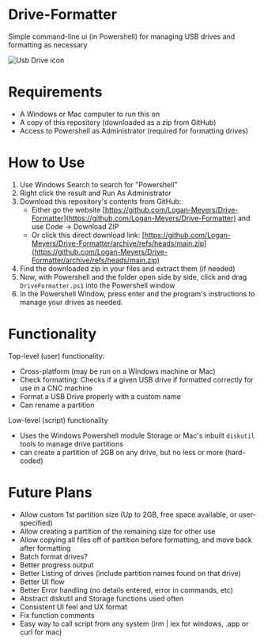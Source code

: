 # Drive-Formatter

Simple command-line ui (in Powershell) for managing USB drives and formatting as necessary

![Usb Drive icon](USB_Icon.ico)

# Requirements

- A Windows or Mac computer to run this on
- A copy of this repository (downloaded as a zip from GitHub)
- Access to Powershell as Administrator (required for formatting drives)

# How to Use

1. Use Windows Search to search for "Powershell"
2. Right click the result and Run As Administrator
3. Download this repository's contents from GitHub:
    - Either go the website [https://github.com/Logan-Meyers/Drive-Formatter](https://github.com/Logan-Meyers/Drive-Formatter) and use Code -> Download ZIP
    - Or click this direct download link: [https://github.com/Logan-Meyers/Drive-Formatter/archive/refs/heads/main.zip](https://github.com/Logan-Meyers/Drive-Formatter/archive/refs/heads/main.zip)
4. Find the downloaded zip in your files and extract them (if needed)
5. Now, with Powershell and the folder open side by side, click and drag `DriveFormatter.ps1` into the Powershell window
6. In the Powershell Window, press enter and the program's instructions to manage your drives as needed.

# Functionality

Top-level (user) functionality:
- Cross-platform (may be run on a Windows machine or Mac)
- Check formatting: Checks if a given USB drive if formatted correctly for use in a CNC machine
- Format a USB Drive properly with a custom name
- Can rename a partition

Low-level (script) functionality
- Uses the Windows Powershell module Storage or Mac's inbuilt `diskutil` tools to manage drive partitions
- can create a partition of 2GB on any drive, but no less or more (hard-coded)

# Future Plans

- Allow custom 1st partition size (Up to 2GB, free space available, or user-specified)
- Allow creating a partition of the remaining size for other use
- Allow copying all files off of partition before formatting, and move back after formatting
- Batch format drives?
- Better progress output
- Better Listing of drives (include partition names found on that drive)
- Better UI flow
- Better Error handling (no details entered, error in commands, etc)
- Abstract diskutil and Storage functions used often
- Consistent UI feel and UX format
- Fix function comments
- Easy way to call script from any system (irm | iex for windows, .app or curl for mac)